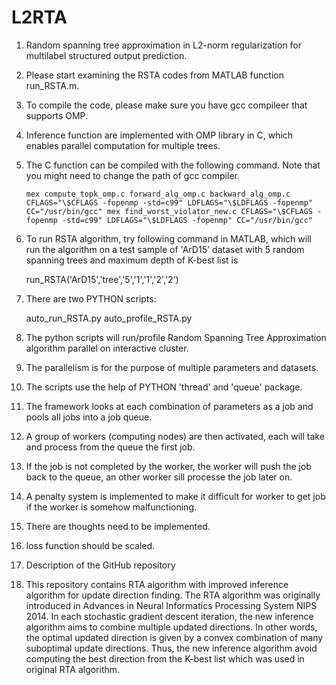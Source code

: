 


**L2RTA**
==


1. Random spanning tree approximation in L2-norm regularization for multilabel structured output prediction.

1. Please start examining the RSTA codes from MATLAB function run_RSTA.m.

1. To compile the code, please make sure you have gcc compileer that supports OMP. 

1. Inference function are implemented with OMP library in C, which enables parallel computation for multiple trees.

1. The C function can be compiled with the following command. Note that you might need to change the path of gcc compiler.

	`
	mex compute_topk_omp.c forward_alg_omp.c backward_alg_omp.c  CFLAGS="\$CFLAGS -fopenmp -std=c99" LDFLAGS="\$LDFLAGS -fopenmp" CC="/usr/bin/gcc"
	mex find_worst_violator_new.c CFLAGS="\$CFLAGS -fopenmp -std=c99" LDFLAGS="\$LDFLAGS -fopenmp" CC="/usr/bin/gcc"
	`
	
1. To run RSTA algorithm, try following command in MATLAB, which will run the algorithm on a test sample of 'ArD15' dataset with 5 random spanning trees and maximum depth of K-best list is 

	run_RSTA('ArD15','tree','5','1','1','2','2')

1. There are two PYTHON scripts:

	auto_run_RSTA.py
	auto_profile_RSTA.py
	
1. The python scripts will run/profile Random Spanning Tree Approximation algorithm parallel on interactive cluster.

1. The parallelism is for the purpose of multiple parameters and datasets.

1. The scripts use the help of PYTHON 'thread' and 'queue' package.

1. The framework looks at each combination of parameters as a job and pools all jobs into a job queue.

1. A group of workers (computing nodes) are then activated, each will take and process from the queue the first job.

1. If the job is not completed by the worker, the worker will push the job back to the queue, an other worker sill processe the job later on.

1. A penalty system is implemented to make it difficult for worker to get job if the worker is somehow malfunctioning. 


1. There are thoughts need to be implemented.

  1. loss function should be scaled.
	



1. Description of the GitHub repository

1. This repository contains RTA algorithm with improved inference algorithm for update direction finding. The RTA algorithm was originally introduced in Advances in Neural Informatics Processing System NIPS 2014. In each stochastic gradient descent iteration, the new inference algorithm aims to combine multiple updated directions. In other words, the optimal updated direction is given by a convex combination of many suboptimal update directions. Thus, the new inference algorithm avoid computing the best direction from the K-best list which was used in original RTA algorithm. 
